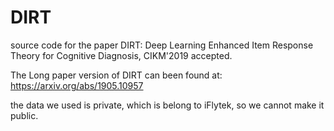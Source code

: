 # DIRT

source code for the paper DIRT: Deep Learning Enhanced Item Response Theory for Cognitive Diagnosis, CIKM'2019 accepted.

The Long paper version of DIRT can been found at: https://arxiv.org/abs/1905.10957

the data we used is private, which is belong to iFlytek, so we cannot make it public.
